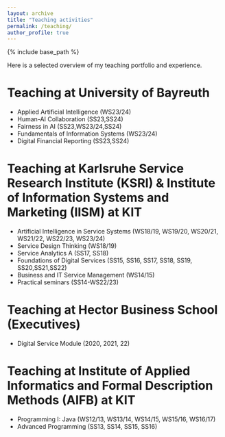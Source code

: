 ```yaml
---
layout: archive
title: "Teaching activities"
permalink: /teaching/
author_profile: true
---
```


{% include base_path %}

Here is a selected overview of my teaching portfolio and experience.

Teaching at University of Bayreuth
======
* Applied Artificial Intelligence (WS23/24)
* Human-AI Collaboration (SS23,SS24)
* Fairness in AI (SS23,WS23/24,SS24)
* Fundamentals of Information Systems (WS23/24)
* Digital Financial Reporting (SS23,SS24)


Teaching at Karlsruhe Service Research Institute (KSRI) & Institute of Information Systems and Marketing (IISM) at KIT
======
* Artificial Intelligence in Service Systems (WS18/19, WS19/20, WS20/21, WS21/22, WS22/23, WS23/24)
* Service Design Thinking (WS18/19)
* Service Analytics A (SS17, SS18)
* Foundations of Digital Services (SS15, SS16, SS17, SS18, SS19, SS20,SS21,SS22)
* Business and IT Service Management (WS14/15)
* Practical seminars (SS14-WS22/23)

Teaching at Hector Business School (Executives)
======
* Digital Service Module (2020, 2021, 22)
  
Teaching at Institute of Applied Informatics and Formal Description Methods (AIFB) at KIT
======
* Programming I: Java (WS12/13, WS13/14, WS14/15, WS15/16, WS16/17)
* Advanced Programming (SS13, SS14, SS15, SS16)
